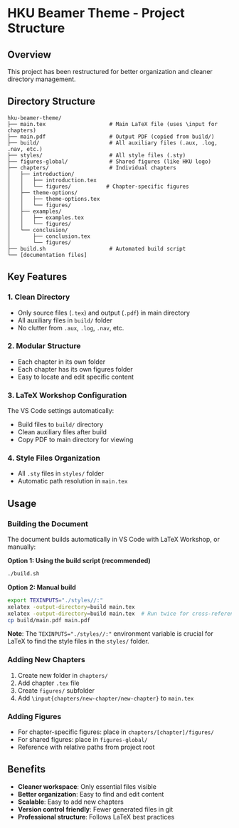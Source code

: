 # HKU Beamer Theme - Project Structure

## Overview
This project has been restructured for better organization and cleaner directory management.

## Directory Structure

```
hku-beamer-theme/
├── main.tex                    # Main LaTeX file (uses \input for chapters)
├── main.pdf                    # Output PDF (copied from build/)
├── build/                      # All auxiliary files (.aux, .log, .nav, etc.)
├── styles/                     # All style files (.sty)
├── figures-global/             # Shared figures (like HKU logo)
├── chapters/                   # Individual chapters
│   ├── introduction/
│   │   ├── introduction.tex
│   │   └── figures/           # Chapter-specific figures
│   ├── theme-options/
│   │   ├── theme-options.tex
│   │   └── figures/
│   ├── examples/
│   │   ├── examples.tex
│   │   └── figures/
│   └── conclusion/
│       ├── conclusion.tex
│       └── figures/
├── build.sh                    # Automated build script
└── [documentation files]
```

## Key Features

### 1. Clean Directory
- Only source files (`.tex`) and output (`.pdf`) in main directory
- All auxiliary files in `build/` folder
- No clutter from `.aux`, `.log`, `.nav`, etc.

### 2. Modular Structure
- Each chapter in its own folder
- Each chapter has its own figures folder
- Easy to locate and edit specific content

### 3. LaTeX Workshop Configuration
The VS Code settings automatically:
- Build files to `build/` directory
- Clean auxiliary files after build
- Copy PDF to main directory for viewing

### 4. Style Files Organization
- All `.sty` files in `styles/` folder
- Automatic path resolution in `main.tex`

## Usage

### Building the Document
The document builds automatically in VS Code with LaTeX Workshop, or manually:

**Option 1: Using the build script (recommended)**
```bash
./build.sh
```

**Option 2: Manual build**
```bash
export TEXINPUTS="./styles//:"
xelatex -output-directory=build main.tex
xelatex -output-directory=build main.tex  # Run twice for cross-references
cp build/main.pdf main.pdf
```

**Note**: The `TEXINPUTS="./styles//:"` environment variable is crucial for LaTeX to find the style files in the `styles/` folder.

### Adding New Chapters
1. Create new folder in `chapters/`
2. Add chapter `.tex` file
3. Create `figures/` subfolder
4. Add `\input{chapters/new-chapter/new-chapter}` to `main.tex`

### Adding Figures
- For chapter-specific figures: place in `chapters/[chapter]/figures/`
- For shared figures: place in `figures-global/`
- Reference with relative paths from project root

## Benefits
- **Cleaner workspace**: Only essential files visible
- **Better organization**: Easy to find and edit content
- **Scalable**: Easy to add new chapters
- **Version control friendly**: Fewer generated files in git
- **Professional structure**: Follows LaTeX best practices 